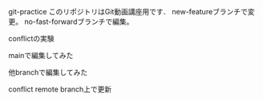 git-practice
このリポジトリはGit動画講座用です．
new-featureブランチで変更。
no-fast-forwardブランチで編集。

conflictの実験

mainで編集してみた

他branchで編集してみた

conflict remote branch上で更新
